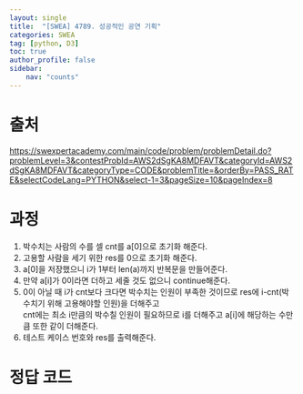 ```yaml
---
layout: single
title:  "[SWEA] 4789. 성공적인 공연 기획"
categories: SWEA
tag: [python, D3]
toc: true
author_profile: false
sidebar:
    nav: "counts"
---
```


# 출처
<https://swexpertacademy.com/main/code/problem/problemDetail.do?problemLevel=3&contestProbId=AWS2dSgKA8MDFAVT&categoryId=AWS2dSgKA8MDFAVT&categoryType=CODE&problemTitle=&orderBy=PASS_RATE&selectCodeLang=PYTHON&select-1=3&pageSize=10&pageIndex=8>


  
  
# 과정
1. 박수치는 사람의 수를 셀 cnt를 a[0]으로 초기화 해준다.
2. 고용할 사람을 세기 위한 res를 0으로 초기화 해준다.
3. a[0]을 저장했으니 i가 1부터 len(a)까지 반복문을 만들어준다.
4. 만약 a[i]가 0이라면 더하고 세줄 것도 없으니 continue해준다.
5. 0이 아닐 때 i가 cnt보다 크다면 박수치는 인원이 부족한 것이므로
res에 i-cnt(박수치기 위해 고용해야할 인원)을 더해주고  
cnt에는 최소 i만큼의 박수칠 인원이 필요하므로 i를 더해주고 
a[i]에 해당하는 수만큼 또한 같이 더해준다.
6. 테스트 케이스 번호와 res를 출력해준다.





# 정답 코드
<script src="https://gist.github.com/kghees/856d4dfc8b0625c65118d98f2ee3ae82.js"></script>